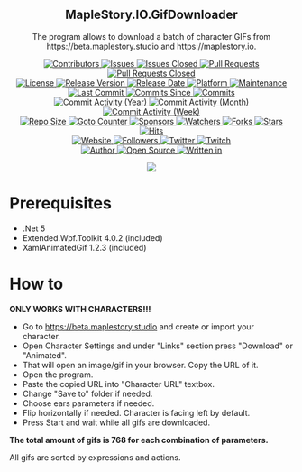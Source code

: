 <p align="center">
	<h2 align="center"><b>MapleStory.IO.GifDownloader</b></h2>
	<p align="center">The program allows to download a batch of character GIFs from https://beta.maplestory.studio and https://maplestory.io.</p>
</p>

<p align="center">
	<a href="https://github.com/greencomfytea/maplestory.io.gifdownloader/graphs/contributors">
		<img alt="Contributors" src="https://custom-icon-badges.demolab.com/github/contributors/greencomfytea/maplestory.io.gifdownloader?logo=person-add" />
	</a>
	<a href="https://github.com/greencomfytea/maplestory.io.gifdownloader/issues">
		<img alt="Issues" src="https://custom-icon-badges.demolab.com/github/issues/greencomfytea/maplestory.io.gifdownloader?logo=issue-opened" />
	</a>
	<a href="https://github.com/greencomfytea/maplestory.io.gifdownloader/issues">
		<img alt="Issues Closed" src="https://custom-icon-badges.demolab.com/github/issues-closed/greencomfytea/maplestory.io.gifdownloader?logo=issue-closed" />
	</a>
	<a href="https://github.com/greencomfytea/maplestory.io.gifdownloader/pulls">
		<img alt="Pull Requests" src="https://custom-icon-badges.demolab.com/github/issues-pr/greencomfytea/maplestory.io.gifdownloader?logo=git-pull-request" />
	</a>
	<a href="https://github.com/greencomfytea/maplestory.io.gifdownloader/pulls">
		<img alt="Pull Requests Closed" src="https://custom-icon-badges.demolab.com/github/issues-pr-closed/greencomfytea/maplestory.io.gifdownloader?logo=git-pull-request-closed" />
	</a>
<br>
	<a href="https://github.com/greencomfytea/maplestory.io.gifdownloader/blob/main/LICENSE">
		<img alt="License" src="https://custom-icon-badges.demolab.com/github/license/greencomfytea/maplestory.io.gifdownloader?logo=law" />
	</a>
	<a href="https://github.com/greencomfytea/maplestory.io.gifdownloader/releases">
		<img alt="Release Version" src="https://custom-icon-badges.demolab.com/github/v/release/greencomfytea/maplestory.io.gifdownloader?logo=tag" />
	</a>
	<a href="https://github.com/greencomfytea/maplestory.io.gifdownloader/releases">
		<img alt="Release Date" src="https://custom-icon-badges.demolab.com/github/release-date/greencomfytea/maplestory.io.gifdownloader?logo=clock" />
	</a>
	<a href="">
		<img alt="Platform" src="https://custom-icon-badges.demolab.com/badge/platform-win32%20%7C%20win64-blue?logo=device-desktop" />
	</a>
	<a href="">
		<img alt="Maintenance" src="https://custom-icon-badges.demolab.com/maintenance/no/2023?logo=tools" />
	</a>
<br>
	<a href="https://github.com/greencomfytea/maplestory.io.gifdownloader/commits/main">
		<img alt="Last Commit" src="https://custom-icon-badges.demolab.com/github/last-commit/greencomfytea/maplestory.io.gifdownloader?logo=git-commit" />
	</a>
	<a href="https://github.com/greencomfytea/maplestory.io.gifdownloader/commits/main">
		<img alt="Commits Since" src="https://custom-icon-badges.demolab.com/github/commits-since/greencomfytea/maplestory.io.gifdownloader/latest?logo=git-commit" />
	</a>
<a href="https://github.com/greencomfytea/maplestory.io.gifdownloader/commits/main">
		<img alt="Commits" src="https://custom-icon-badges.demolab.com/github/commit-activity/t/greencomfytea/maplestory.io.gifdownloader?logo=git-commit" />
	</a>
<br>
	<a href="https://github.com/greencomfytea/maplestory.io.gifdownloader/graphs/commit-activity">
		<img alt="Commit Activity (Year)" src="https://custom-icon-badges.demolab.com/github/commit-activity/y/greencomfytea/maplestory.io.gifdownloader?logo=pulse" />
	</a>
	<a href="https://github.com/greencomfytea/maplestory.io.gifdownloader/graphs/commit-activity">
		<img alt="Commit Activity (Month)" src="https://custom-icon-badges.demolab.com/github/commit-activity/m/greencomfytea/maplestory.io.gifdownloader?logo=pulse" />
	</a>
	<a href="https://github.com/greencomfytea/maplestory.io.gifdownloader/graphs/commit-activity">
		<img alt="Commit Activity (Week)" src="https://custom-icon-badges.demolab.com/github/commit-activity/w/greencomfytea/maplestory.io.gifdownloader?logo=pulse" />
	</a>
<br>
	<a href="">
		<img alt="Repo Size" src="https://custom-icon-badges.demolab.com/github/repo-size/greencomfytea/maplestory.io.gifdownloader?logo=database" />
	</a>
	<a href="">
		<img alt="Goto Counter" src="https://custom-icon-badges.demolab.com/github/search/greencomfytea/maplestory.io.gifdownloader/goto?logo=git-compare" />
	</a>
	<a href="https://github.com/sponsors/greencomfytea">
		<img alt="Sponsors" src="https://custom-icon-badges.demolab.com/github/sponsors/greencomfytea?logo=heart" />
	</a>
	<a href="https://github.com/GreenComfyTea/maplestory.io.gifdownloader/watchers">
		<img alt="Watchers" src="https://custom-icon-badges.demolab.com/github/watchers/greencomfytea/maplestory.io.gifdownloader?logo=eye" />
	</a>
	<a href="https://github.com/greencomfytea/maplestory.io.gifdownloader/forks">
		<img alt="Forks" src="https://custom-icon-badges.demolab.com/github/forks/greencomfytea/maplestory.io.gifdownloader?logo=repo-forked" />
	</a>
	<a href="https://github.com/greencomfytea/maplestory.io.gifdownloader/stargazers">
		<img alt="Stars" src="https://custom-icon-badges.demolab.com/github/stars/greencomfytea/maplestory.io.gifdownloader?logo=star" />
	</a>
	<a href="https://github.com/greencomfytea/maplestory.io.gifdownloader/graphs/traffic">
		<img alt="Hits" src="https://custom-icon-badges.demolab.com/endpoint?url=https://hits.dwyl.com/greencomfytea/maplestory.io.gifdownloader.json?color=blue&logo=eye" />
	</a>
<br>
	<a href="https://beta.maplestory.studio">
		<img alt="Website" src="https://custom-icon-badges.demolab.com/website?down_color=red&down_message=down&up_color=brightgreen&up_message=up&url=https%3A%2F%2Fbeta.maplestory.studio?logo=link" />
	</a>
	<a href="https://github.com/greencomfytea?tab=followers">
		<img alt="Followers" src="https://custom-icon-badges.demolab.com/github/followers/greencomfytea?logo=people" />
	</a>
	<a href="https://twitter.com/greencomfytea">
		<img alt="Twitter" src="https://img.shields.io/twitter/follow/greencomfytea?logo=twitter" />
	</a>
	<a href="https://www.twitch.tv/greencomfytea">
		<img alt="Twitch" src="https://img.shields.io/twitch/status/greencomfytea?logo=twitch" />
	</a>
<br>
	<a href="https://github.com/greencomfytea">
		<img alt="Author" src="https://custom-icon-badges.demolab.com/badge/author-GreenComfyTea-green?logo=person" />
	</a>
	<a href="https://github.com/topics/open-source">
		<img alt="Open Source" src="https://img.shields.io/badge/open%20source-%20yes-brightgreen?logo=openvpn" />
	</a>
	<a href="https://learn.microsoft.com/en-us/dotnet/csharp/">
		<img alt="Written in" src="https://custom-icon-badges.demolab.com/badge/written%20in-c%23-953cad?logo=terminal" />
	</a>
</p>

<p align="center">
	<a>
		<img align="center" src="https://i.imgur.com/3RhVBWb.png" />
	</a>
</p>

# Prerequisites
- .Net 5
- Extended.Wpf.Toolkit 4.0.2 (included)
- XamlAnimatedGif 1.2.3 (included)

# How to
<b>ONLY WORKS WITH CHARACTERS!!!</b>

- Go to https://beta.maplestory.studio and create or import your character.
- Open Character Settings and under "Links" section press "Download" or "Animated".
- That will open an image/gif in your browser. Copy the URL of it.
- Open the program.
- Paste the copied URL into "Character URL" textbox.
- Change "Save to" folder if needed.
- Choose ears parameters if needed.
- Flip horizontally if needed. Character is facing left by default.
- Press Start and wait while all gifs are downloaded.

<b>The total amount of gifs is 768 for each combination of parameters.</b>

All gifs are sorted by expressions and actions.
